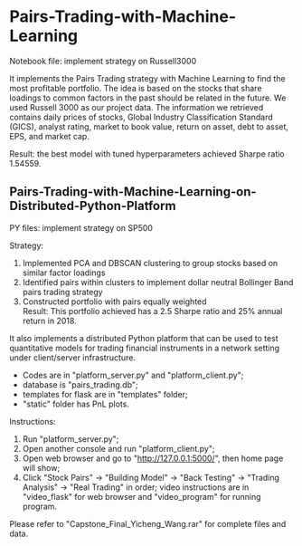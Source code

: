 # Pairs-Trading-with-Machine-Learning

Notebook file: implement strategy on Russell3000  

It implements the Pairs Trading strategy with Machine Learning to find the most profitable portfolio. 
The idea is based on the stocks that share loadings to common factors in the past should be related in the future.
We used Russell 3000 as our project data. 
The information we retrieved contains daily prices of stocks, Global Industry Classification Standard (GICS), analyst rating, market to book value, return on asset, debt to asset, EPS, and market cap.  

Result: the best model with tuned hyperparameters achieved Sharpe ratio 1.54559.

## Pairs-Trading-with-Machine-Learning-on-Distributed-Python-Platform

PY files: implement strategy on SP500  

Strategy:
1. Implemented PCA and DBSCAN clustering to group stocks based on similar factor loadings  
2. Identified pairs within clusters to implement dollar neutral Bollinger Band pairs trading strategy  
3. Constructed portfolio with pairs equally weighted  
Result: This portfolio achieved has a 2.5 Sharpe ratio and 25% annual return in 2018.  

It also implements a distributed Python platform that can be used to test quantitative models for trading financial instruments in a network setting under client/server infrastructure. 

* Codes are in "platform_server.py" and "platform_client.py"; 
* database is "pairs_trading.db"; 
* templates for flask are in "templates" folder; 
* "static" folder has PnL plots.

Instructions:
1. Run "platform_server.py";
2. Open another console and run "platform_client.py";
3. Open web browser and go to "http://127.0.0.1:5000/", then home page will show;
4. Click "Stock Pairs" -> "Building Model" -> "Back Testing" -> "Trading Analysis" -> "Real Trading" in order;
video instructions are in "video_flask" for web browser and "video_program" for running program.

Please refer to "Capstone_Final_Yicheng_Wang.rar" for complete files and data.
